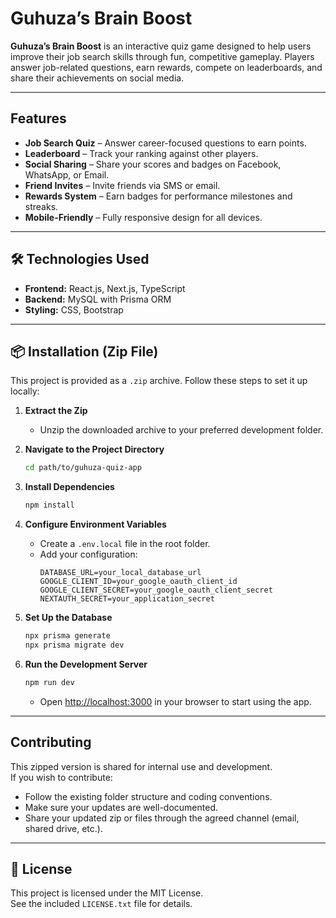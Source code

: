 
# Guhuza’s Brain Boost

**Guhuza’s Brain Boost** is an interactive quiz game designed to help users improve their job search skills through fun, competitive gameplay. Players answer job-related questions, earn rewards, compete on leaderboards, and share their achievements on social media.

---

##  Features

-  **Job Search Quiz** – Answer career-focused questions to earn points.
-  **Leaderboard** – Track your ranking against other players.
-  **Social Sharing** – Share your scores and badges on Facebook, WhatsApp, or Email.
-  **Friend Invites** – Invite friends via SMS or email.
-  **Rewards System** – Earn badges for performance milestones and streaks.
-  **Mobile-Friendly** – Fully responsive design for all devices.

---

## 🛠 Technologies Used

- **Frontend:** React.js, Next.js, TypeScript
- **Backend:** MySQL with Prisma ORM
- **Styling:** CSS, Bootstrap

---

## 📦 Installation (Zip File)

This project is provided as a `.zip` archive. Follow these steps to set it up locally:

1. **Extract the Zip**
   - Unzip the downloaded archive to your preferred development folder.

2. **Navigate to the Project Directory**
   ```bash
   cd path/to/guhuza-quiz-app
   ```

3. **Install Dependencies**
   ```bash
   npm install
   ```

4. **Configure Environment Variables**
   - Create a `.env.local` file in the root folder.
   - Add your configuration:
     ```
     DATABASE_URL=your_local_database_url
     GOOGLE_CLIENT_ID=your_google_oauth_client_id
     GOOGLE_CLIENT_SECRET=your_google_oauth_client_secret
     NEXTAUTH_SECRET=your_application_secret
     ```

5. **Set Up the Database**
   ```bash
   npx prisma generate
   npx prisma migrate dev
   ```

6. **Run the Development Server**
   ```bash
   npm run dev
   ```
   - Open [http://localhost:3000](http://localhost:3000) in your browser to start using the app.

---

##  Contributing

This zipped version is shared for internal use and development.  
If you wish to contribute:

- Follow the existing folder structure and coding conventions.
- Make sure your updates are well-documented.
- Share your updated zip or files through the agreed channel (email, shared drive, etc.).

---

## 📄 License

This project is licensed under the MIT License.  
See the included `LICENSE.txt` file for details.
